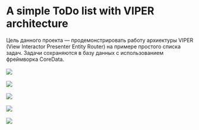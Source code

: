 # A simple ToDo list with VIPER architecture
Цель данного проекта — продемонстрировать работу архиектуры VIPER (View Interactor Presenter Entity Router) на примере простого списка задач. Задачи сохраняются в базу данных с использованием фреймворка CoreData.
\
\
![](https://github.com/fdu4er/Simply-ToDo-List-in-Viper/blob/main/Simulator%20Screen%20Shot%20-%20iPhone%2011%20-%202021-04-24%20at%2023.22.49.png?isRaw=true)
\
\
![](https://github.com/fdu4er/Simply-ToDo-List-in-Viper/blob/main/Simulator%20Screen%20Shot%20-%20iPhone%2011%20-%202021-04-24%20at%2023.23.37.png?isRaw=true)
\
\
![](https://github.com/fdu4er/Simply-ToDo-List-in-Viper/blob/main/Simulator%20Screen%20Shot%20-%20iPhone%2011%20-%202021-04-24%20at%2023.23.50.png?isRaw=true)
\
\
![](https://github.com/fdu4er/Simply-ToDo-List-in-Viper/blob/main/Simulator%20Screen%20Shot%20-%20iPhone%2011%20-%202021-04-24%20at%2023.24.00.png?isRaw=true)
\
\
![](https://github.com/fdu4er/Simply-ToDo-List-in-Viper/blob/main/Simulator%20Screen%20Shot%20-%20iPhone%2011%20-%202021-04-24%20at%2023.24.22.png?isRaw=true)

